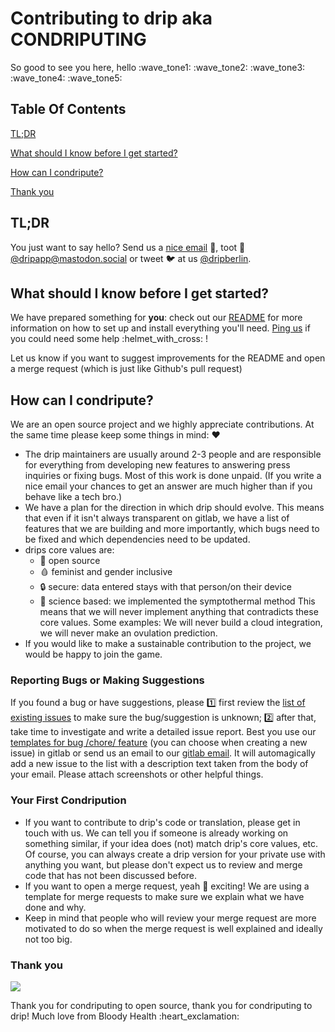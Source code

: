# Contributing to drip aka CONDRIPUTING

So good to see you here, hello :wave_tone1: :wave_tone2: :wave_tone3: :wave_tone4: :wave_tone5:

## Table Of Contents

[TL;DR](#tldr)

[What should I know before I get started?](#what-should-i-know-before-i-get-started)

[How can I condripute?](#how-can-i-condripute)

[Thank you](#thank-you)

## TL;DR

You just want to say hello? Send us a [nice email](mailto:drip@mailbox.org?Subject=Nice%20incoming%20mail) :postbox:, toot :mammoth: [@dripapp@mastodon.social](https://mastodon.social/@dripapp) or tweet :bird: at us [@dripberlin](https://twitter.com/dripberlin).

## What should I know before I get started?

We have prepared something for **you**: check out our [README](https://gitlab.com/bloodyhealth/drip/blob/main/README.md) for more information on how to set up and install everything you'll need.
[Ping us](mailto:drip@mailbox.org) if you could need some help :helmet_with_cross: !

Let us know if you want to suggest improvements for the README and open a merge request (which is just like Github's pull request)

## How can I condripute?

We are an open source project and we highly appreciate contributions. At the same time please keep some things in mind: :heart:

- The drip maintainers are usually around 2-3 people and are responsible for everything from developing new features to answering press inquiries or fixing bugs. Most of this work is done unpaid. (If you write a nice email your chances to get an answer are much higher than if you behave like a tech bro.)
- We have a plan for the direction in which drip should evolve. This means that even if it isn't always transparent on gitlab, we have a list of features that we are building and more importantly, which bugs need to be fixed and which dependencies need to be updated.
- drips core values are:
  - 🔮 open source
  - 🩸 feminist and gender inclusive
  - 🔒 secure: data entered stays with that person/on their device
  - 🔬 science based: we implemented the symptothermal method
  This means that we will never implement anything that contradicts these core values. Some examples: We will never build a cloud integration, we will never make an ovulation prediction.
- If you would like to make a sustainable contribution to the project, we would be happy to join the game.

### Reporting Bugs or Making Suggestions

If you found a bug or have suggestions, please :one: first review the [list of existing issues](https://gitlab.com/bloodyhealth/drip/issues) to make sure the bug/suggestion is unknown; :two: after that, take time to investigate and write a detailed issue report. Best you use our [templates for bug /chore/ feature](https://gitlab.com/bloodyhealth/drip/-/tree/main/.gitlab/issue_templates) (you can choose when creating a new issue) in gitlab or send us an email to our [gitlab email](mailto:incoming+bloodyhealth/drip@incoming.gitlab.com). It will automagically add a new issue to the list with a description text taken from the body of your email. Please attach screenshots or other helpful things.

### Your First Condripution

- If you want to contribute to drip's code or translation, please get in touch with us. We can tell you if someone is already working on something similar, if your idea does (not) match drip's core values, etc. Of course, you can always create a drip version for your private use with anything you want, but please don't expect us to review and merge code that has not been discussed before.
- If you want to open a merge request, yeah :tada: exciting! We are using a template for merge requests to make sure we explain what we have done and why.
- Keep in mind that people who will review your merge request are more motivated to do so when the merge request is well explained and ideally not too big.


### Thank you

![](https://media.giphy.com/media/kPA88elN9kYco/giphy.gif)

Thank you for condriputing to open source, thank you for condriputing to drip!
Much love from Bloody Health :heart_exclamation:
